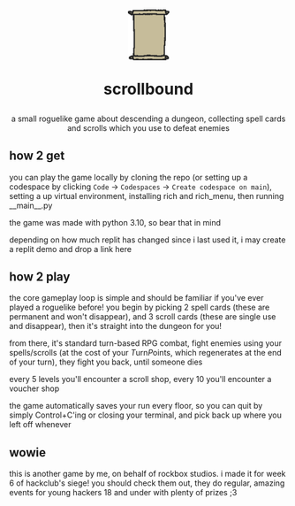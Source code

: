 <h1 align="center">
<img width="75" src="https://raw.githubusercontent.com/enhancedrock/Scrollbound/refs/heads/main/scroll.png" alt="a doodle of a paper scroll">

scrollbound
</h1>
<p align="center">
a small roguelike game about descending a dungeon, collecting spell cards and scrolls which you use to defeat enemies
</p>

## how 2 get
you can play the game locally by cloning the repo (or setting up a codespace by clicking `Code` -> `Codespaces` -> `Create codespace on main`), setting a up virtual environment, installing rich and rich_menu, then running \_\_main\_\_.py

the game was made with python 3.10, so bear that in mind

depending on how much replit has changed since i last used it, i may create a replit demo and drop a link here

## how 2 play
the core gameplay loop is simple and should be familiar if you've ever played a roguelike before! you begin by picking 2 spell cards (these are permanent and won't disappear), and 3 scroll cards (these are single use and disappear), then it's straight into the dungeon for you!

from there, it's standard turn-based RPG combat, fight enemies using your spells/scrolls (at the cost of your *T*urn*P*oints, which regenerates at the end of your turn), they fight you back, until someone dies

every 5 levels you'll encounter a scroll shop, every 10 you'll encounter a voucher shop

the game automatically saves your run every floor, so you can quit by simply Control+C'ing or closing your terminal, and pick back up where you left off whenever

## wowie
this is another game by me, on behalf of rockbox studios.
i made it for week 6 of hackclub's siege! you should check them out, they do regular, amazing events for young hackers 18 and under with plenty of prizes ;3
